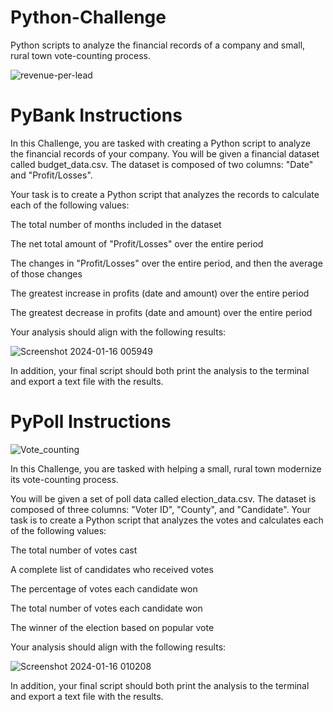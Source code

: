 # Python-Challenge
Python scripts to analyze the financial records of a company and small, rural town vote-counting process.

![revenue-per-lead](https://github.com/carojasp12/python-challenge/assets/152667250/0826c6d2-9c58-4cb6-9337-a429ec15b18d)

# PyBank Instructions
In this Challenge, you are tasked with creating a Python script to analyze the financial records of your company. You will be given a financial dataset called budget_data.csv. The dataset is composed of two columns: "Date" and "Profit/Losses".

Your task is to create a Python script that analyzes the records to calculate each of the following values:

The total number of months included in the dataset

The net total amount of "Profit/Losses" over the entire period

The changes in "Profit/Losses" over the entire period, and then the average of those changes

The greatest increase in profits (date and amount) over the entire period

The greatest decrease in profits (date and amount) over the entire period

Your analysis should align with the following results:

![Screenshot 2024-01-16 005949](https://github.com/carojasp12/python-challenge/assets/152667250/46517c87-99bd-4b59-ad2c-39d2714c2728)

In addition, your final script should both print the analysis to the terminal and export a text file with the results.

# PyPoll Instructions
![Vote_counting](https://github.com/carojasp12/python-challenge/assets/152667250/9a8adfb5-80e8-43ad-8c1f-6a2e75b87d2c)

In this Challenge, you are tasked with helping a small, rural town modernize its vote-counting process.

You will be given a set of poll data called election_data.csv. The dataset is composed of three columns: "Voter ID", "County", and "Candidate". Your task is to create a Python script that analyzes the votes and calculates each of the following values:

The total number of votes cast

A complete list of candidates who received votes

The percentage of votes each candidate won

The total number of votes each candidate won

The winner of the election based on popular vote

Your analysis should align with the following results:

![Screenshot 2024-01-16 010208](https://github.com/carojasp12/python-challenge/assets/152667250/68a1b48a-631a-4a80-a000-59f59a47b838)

In addition, your final script should both print the analysis to the terminal and export a text file with the results.
